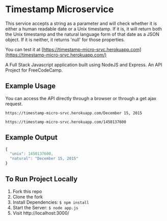 # Timestamp Microservice

This service accepts a string as a parameter and will check whether it is either a human readable date or a Unix timestamp. If it is, it will return both the Unix timestamp and the natural language form of that date as a JSON object. If it is neither, it returns 'null' for those properties. 

You can test it at [https://timestamp-micro-srvc.herokuapp.com](https://timestamp-micro-srvc.herokuapp.com/)

A Full Stack Javascript application built using NodeJS and Express.
An API Project for FreeCodeCamp.

## Example Usage

You can access the API directly through a browser or through a get ajax request.

```
https://timestamp-micro-srvc.herokuapp.com/December 15, 2015
```
```
https://timestamp-micro-srvc.herokuapp.com/1450137600
```

## Example Output

```javascript
{ 
  "unix": 1450137600, 
  "natural": "December 15, 2015" 
}
```

## To Run Project Locally
1. Fork this repo
2. Clone the fork
3. Install Dependencies: `$ npm install`
4. Start the Server: `$ node app.js`
5. Visit http://localhost:3000/
